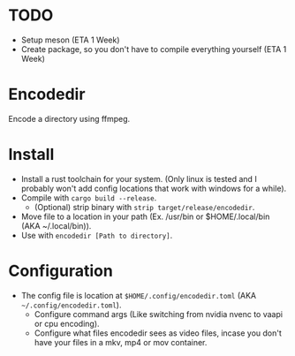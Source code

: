 # TODO
* Setup meson (ETA 1 Week)
* Create package, so you don't have to compile everything yourself (ETA 1 Week)

# Encodedir
Encode a directory using ffmpeg.

# Install
* Install a rust toolchain for your system. (Only linux is tested and I probably won't add config locations that work with windows for a while).
* Compile with `cargo build --release`.
  * (Optional) strip binary with `strip target/release/encodedir`.
* Move file to a location in your path (Ex. /usr/bin or $HOME/.local/bin (AKA ~/.local/bin)).
* Use with `encodedir [Path to directory]`.

# Configuration
* The config file is location at `$HOME/.config/encodedir.toml` (AKA `~/.config/encodedir.toml`).
  * Configure command args (Like switching from nvidia nvenc to vaapi or cpu encoding).
  * Configure what files encodedir sees as video files, incase you don't have your files in a mkv, mp4 or mov container.
